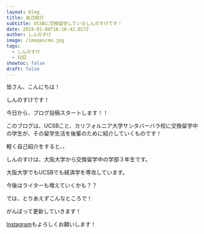 ```yaml
---
layout: blog
title: 自己紹介
subtitle: UCSBに交換留学しているしんのすけです！
date: 2019-01-08T16:16:42.027Z
author: しんのすけ
image: /images/me.jpg
tags:
  - しんのすけ
  - 日記
showtoc: false
draft: false
---
```

皆さん、こんにちは！

しんのすけです！

今日から、ブログ投稿スタートします！！

このブログは、UCSBこと、カリフォルニア大学サンタバーバラ校に交換留学中の学生が、その留学生活を後輩のために紹介していくものです！

軽く自己紹介をすると、、

しんのすけは、大阪大学から交換留学中の学部３年生です。

大阪大学でもUCSBでも経済学を専攻しています。

今後はライターも増えていくかも？？

では、とりあえずこんなところで！

がんばって更新していきます！

[Instagram](https://www.instagram.com/ucsbjapanblog/)もよろしくお願いします！
